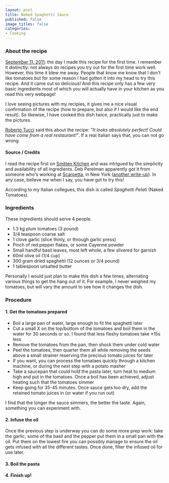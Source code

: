```yaml
---
layout: post
title: Naked Spaghetti Sauce
published: false
image_titles: false
categories:
- Cooking
---
```


### About the recipe
[September 11, 2011](http://twitter.com/#!/ojilles/status/112888263747969024): 
the day I made this recipe for the first time. I remember it distinctly:
not always do recipes you try out for the first time work well. However,
this time it blew me away. People that know me know that I don't like
tomatoes but for some reason I had gotten it into my head to try this
recipe. And it came out so delicious! And this recipe only has a few
very basic ingredients most of which you will actually have in your
kitchen as you read this very webpage!

I love seeing pictures with my recipies, it gives me a nice visual
confirmation of the recipe (how to prepare, but also if I would like the
end result). So likewise, I have cooked this dish twice, practically
just to make the pictures. 

[Roberto Tucci](http://www.linkedin.com/in/robertotucci) said this about
the recipe: _"It looks absolutely perfect! Could have come from a real
restaurant!"_. If a real Italian says that, you can not go wrong.

#### Source / Credits
I read the recipe first on [Smitten
Kitchen](http://smittenkitchen.com/2011/08/naked-tomato-sauce/) and was
intrigued by the simplicity and availability of all ingredients. Deb
Perelman apparently got it from someone who's working at
[Scarpetta](http://www.scottconant.com/restaurants/scarpetta/new-york), in
New York ([another
write-up](http://newyork.seriouseats.com/2009/10/making-scarpetta-tomato-basil-spaghetti-scott-conant-scarpetta-meatpacking-district-nyce.html)).
In any case, believe me when I say, you have got to try this!

According to my Italian collegues, this dish is called _Spaghetti Pelati_ (Naked Tomatoes).

### Ingredients
These ingredients should serve 4 people.

* 1.3 kg plum tomatoes (3 pound)
* 3/4 teaspoon coarse salt
* 1 clove garlic (slice thinly, or through garlic press)
* Pinch of red pepper flakes, or some Cayenne powder
* Small handful basil leaves, most left whole, a few slivered for garnish
* 60ml olive oil (1/4 cup)
* 300 gram dried spaghetti (12 ounces or 3/4 pound)
* 1 tablespoon unsalted butter

Personally I would just plan to make this dish a few times, alternating
various things to get the hang out of it. For example, I never weighed
my tomatoes, but will vary the amount to see how it changes the dish.

### Procedure

#### 1. Get the tomatoes prepared

* Boil a large pan of water, large enough to fit the spaghetti later
* Cut a small X on the top/bottom of the tomatoes and boil them in the
water for 30 seconds or so. I found that less fleshy tomatoes take ±15s
less
* Remove the tomatoes from the pan, then shock them under cold water
* Peel the tomatoes, then quarter them all while removing the seeds
  above a small strainer reserving the precious tomato juices for later
* If you want, you can process the tomataes quickly through a kitchen
  machine, or during the next step with a potato masher
* Take a saucepan that could hold the pasta later, turn heat to medium
  high and put in the tomatoes. Once a boil has been achieved, adjust
heating such that the tomatoes simmer
* Keep going for 35-45 minutes. Once sauce gets too dry, add the
  retained tomato juices in (or water if you run out)

I find that the longer the sauce simmers, the better the taste. Again,
something you can experiment with.

#### 2. Infuse the oil

Once the previous step is underway you can do some more prep work: take the garlic, some of the basil and the pepper put them in a small
pan with the oil. Put them on the lowest fire you can possibly manage to
ensure the oil gets infused with all the different tastes. Once done,
filter the infused oil for use later.

#### 3. Boil the pasta



#### 4. Finish up!

[smk-tomato-sauce]: http://smittenkitchen.com/2011/08/naked-tomato-sauce/ "Smitten Kitchen"
[scarpetta]: http://www.scottconant.com/restaurants/scarpetta/new-york "Scarpetta New York"
[serious-eats]: http://newyork.seriouseats.com/2009/10/making-scarpetta-tomato-basil-spaghetti-scott-conant-scarpetta-meatpacking-district-nyce.html "New York's Serious Eats, 'Making Scarpetta tomato basil spaghetti'"
